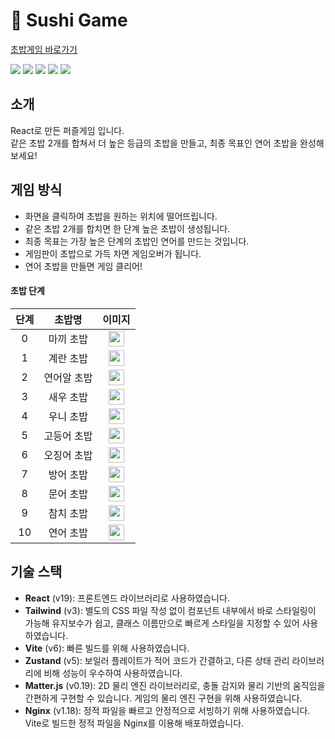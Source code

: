 # 📝 Sushi Game
[초밥게임 바로가기](https://dugout.kro.kr/sushi-game)
<div>
  <img src="https://img.shields.io/badge/react-%2320232a.svg?style=for-the-badge&logo=react&logoColor=%2361DAFB" />
  <img src="https://img.shields.io/badge/vite-%23646CFF.svg?style=for-the-badge&logo=vite&logoColor=white" />
  <img src="https://img.shields.io/badge/tailwindcss-%2338B2AC.svg?style=for-the-badge&logo=tailwind-css&logoColor=white" />
  <img src="https://img.shields.io/badge/matter.js-000000?style=for-the-badge" />
  <img src="https://img.shields.io/badge/nginx-%23009639.svg?style=for-the-badge&logo=nginx&logoColor=white" />
  
</div>

## 소개

React로 만든 퍼즐게임 입니다.</br>
같은 초밥 2개를 합쳐서 더 높은 등급의 초밥을 만들고, 최종 목표인 연어 초밥을 완성해보세요!

## 게임 방식

- 화면을 클릭하여 초밥을 원하는 위치에 떨어뜨립니다.
- 같은 초밥 2개를 합치면 한 단계 높은 초밥이 생성됩니다.
- 최종 목표는 가장 높은 단계의 초밥인 연어를 만드는 것입니다.
- 게임판이 초밥으로 가득 차면 게임오버가 됩니다.
- 연어 초밥을 만들면 게임 클리어!

#### 초밥 단계

단계 | 초밥명 | 이미지 |
:-: | :-------------: | :-------------: |
0 | 마끼 초밥 | <img src="https://dugout.kro.kr/sushi-game/maki.png" width="25" height="25" /> |
1| 계란 초밥 | <img src="https://dugout.kro.kr/sushi-game/egg.png" width="25" height="25" /> |
2| 연어알 초밥 | <img src="https://dugout.kro.kr/sushi-game/salmon_roe.png" width="25" height="25" /> |
3| 새우 초밥 | <img src="https://dugout.kro.kr/sushi-game/shrimp.png" width="25" height="25" /> |
4| 우니 초밥 | <img src="https://dugout.kro.kr/sushi-game/sea_urchin.png" width="25" height="25" /> |
5| 고등어 초밥 | <img src="https://dugout.kro.kr/sushi-game/saba.png" width="25" height="25" /> |
6| 오징어 초밥 | <img src="https://dugout.kro.kr/sushi-game/squid.png" width="25" height="25" /> |
7| 방어 초밥 | <img src="https://dugout.kro.kr/sushi-game/yellow_tail.png" width="25" height="25" /> |
8| 문어 초밥 | <img src="https://dugout.kro.kr/sushi-game/taco.png" width="25" height="25" /> |
9| 참치 초밥 | <img src="https://dugout.kro.kr/sushi-game/tuna.png" width="25" height="25" /> |
10| 연어 초밥 | <img src="https://dugout.kro.kr/sushi-game/salmon.png" width="25" height="25" /> |

## 기술 스택

- **React** (v19): 프론트엔드 라이브러리로 사용하였습니다.
- **Tailwind** (v3): 별도의 CSS 파일 작성 없이 컴포넌트 내부에서 바로 스타일링이 가능해 유지보수가 쉽고, 클래스 이름만으로 빠르게 스타일을 지정할 수 있어 사용하였습니다.
- **Vite** (v6): 빠른 빌드를 위해 사용하였습니다.
- **Zustand** (v5): 보일러 플레이트가 적어 코드가 간결하고, 다른 상태 관리 라이브러리에 비해 성능이 우수하여 사용하였습니다.
- **Matter.js** (v0.19): 2D 물리 엔진 라이브러리로, 충돌 감지와 물리 기반의 움직임을 간편하게 구현할 수 있습니다. 게임의 물리 엔진 구현을 위해 사용하였습니다.
- **Nginx** (v1.18): 정적 파일을 빠르고 안정적으로 서빙하기 위해 사용하였습니다. Vite로 빌드한 정적 파일을 Nginx를 이용해 배포하였습니다.
